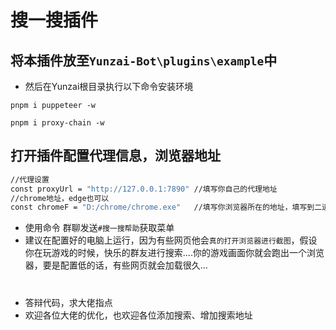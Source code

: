 # 搜一搜插件
## 将本插件放至`Yunzai-Bot\plugins\example`中
 - 然后在Yunzai根目录执行以下命令安装环境
```bash:numbers
pnpm i puppeteer -w
```
```bash:numbers
pnpm i proxy-chain -w
```
## **打开插件配置代理信息，浏览器地址**
```sh
//代理设置
const proxyUrl = "http://127.0.0.1:7890" //填写你自己的代理地址
//chrome地址，edge也可以
const chromeF = "D:/chrome/chrome.exe"   //填写你浏览器所在的地址，填写到二进制文件
```
- 使用命令
群聊发送`#搜一搜帮助`获取菜单
- 建议在配置好的电脑上运行，因为有些网页他会`真的打开浏览器进行截图`，假设你在玩游戏的时候，快乐的群友进行搜索....你的游戏画面你就会跑出一个浏览器，要是配置低的话，有些网页就会加载很久...
# 
- 答辩代码，求大佬指点
- 欢迎各位大佬的优化，也欢迎各位添加搜索、增加搜索地址
###
